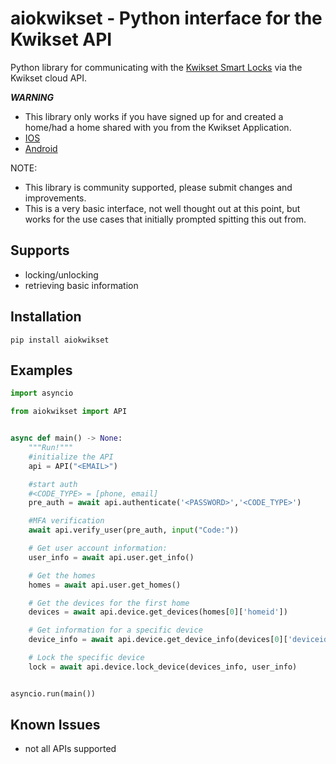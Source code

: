 # aiokwikset - Python interface for the Kwikset API

Python library for communicating with the [Kwikset Smart Locks](https://www.kwikset.com/products/electronic/electronic-smart-locks) via the Kwikset cloud API.

***WARNING***
* This library only works if you have signed up for and created a home/had a home shared with you from the Kwikset Application.
* [IOS](https://apps.apple.com/us/app/kwikset/id1465996742)
* [Android](https://play.google.com/store/apps/details?id=com.kwikset.blewifi)

NOTE:

* This library is community supported, please submit changes and improvements.
* This is a very basic interface, not well thought out at this point, but works for the use cases that initially prompted spitting this out from.

## Supports

- locking/unlocking
- retrieving basic information

## Installation

```
pip install aiokwikset
```

## Examples

```python
import asyncio

from aiokwikset import API


async def main() -> None:
    """Run!"""
    #initialize the API
    api = API("<EMAIL>")

    #start auth
    #<CODE_TYPE> = [phone, email]
    pre_auth = await api.authenticate('<PASSWORD>','<CODE_TYPE>')

    #MFA verification
    await api.verify_user(pre_auth, input("Code:"))

    # Get user account information:
    user_info = await api.user.get_info()

    # Get the homes
    homes = await api.user.get_homes()

    # Get the devices for the first home
    devices = await api.device.get_devices(homes[0]['homeid'])

    # Get information for a specific device
    device_info = await api.device.get_device_info(devices[0]['deviceid'])

    # Lock the specific device
    lock = await api.device.lock_device(devices_info, user_info)


asyncio.run(main())
```

## Known Issues

* not all APIs supported
